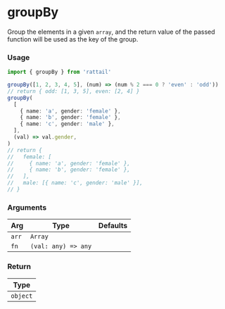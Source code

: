 # groupBy

Group the elements in a given `array`, and the return value of the passed function will be used as the key of the group.

### Usage

```ts
import { groupBy } from 'rattail'

groupBy([1, 2, 3, 4, 5], (num) => (num % 2 === 0 ? 'even' : 'odd'))
// return { odd: [1, 3, 5], even: [2, 4] }
groupBy(
  [
    { name: 'a', gender: 'female' },
    { name: 'b', gender: 'female' },
    { name: 'c', gender: 'male' },
  ],
  (val) => val.gender,
)
// return {
//   female: [
//     { name: 'a', gender: 'female' },
//     { name: 'b', gender: 'female' },
//   ],
//   male: [{ name: 'c', gender: 'male' }],
// }
```

### Arguments

| Arg   | Type                | Defaults |
| ----- | ------------------- | -------- |
| `arr` | `Array`             |          |
| `fn`  | `(val: any) => any` |          |

### Return

| Type     |
| -------- |
| `object` |
